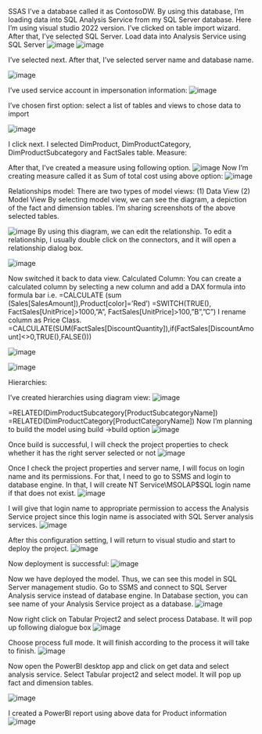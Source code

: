 SSAS
I’ve a database called it as ContosoDW. By using this database, I’m loading data into SQL Analysis Service from my SQL Server database. Here I’m using visual studio 2022 version. I’ve clicked on table import wizard. After that, I’ve selected SQL Server.
Load data into Analysis Service using SQL Server
 ![image](https://github.com/user-attachments/assets/5eedd0ee-d827-4778-ab5b-a7787650f5a1)
 ![image](https://github.com/user-attachments/assets/2b85f790-0079-432b-81bf-2f475427097e)


 

I’ve selected next. After that, I’ve selected server name and database name.
 
![image](https://github.com/user-attachments/assets/3a0358cc-12b8-44ec-895b-c856d08a7352)

I’ve used service account in impersonation information:
 ![image](https://github.com/user-attachments/assets/9285afe5-0297-4432-9830-c6bbbeec045b)


I’ve chosen first option: select a list of tables and views to chose data to import
 
![image](https://github.com/user-attachments/assets/7273c9d4-1091-47a4-abc2-caf29fb0b2e5)

I click next. I selected DimProduct, DimProductCategory, DimProductSubcategory and FactSales table.
Measure:


After that, I’ve created a measure using following option.
 ![image](https://github.com/user-attachments/assets/d141bffd-412f-4d89-adce-ad72cd4a5bcb)
Now I’m creating measure called it as Sum of total cost using above option:
![image](https://github.com/user-attachments/assets/2e46a575-1754-42ed-a921-3a5a94b1eb6e)
 

Relationships model:
There are two types of model views: (1) Data View (2) Model View
By selecting model view, we can see the diagram, a depiction of the fact and dimension tables. I’m sharing screenshots of the above selected tables.
  
![image](https://github.com/user-attachments/assets/cd9c2cb6-d66a-4c70-9569-6a10ed27ca4f)
By using this diagram, we can edit the relationship. To edit a relationship, I usually double click on the connectors, and it will open a relationship dialog box.

![image](https://github.com/user-attachments/assets/e7bfbad6-906c-44ea-8fa5-5ad2149ca105)


Now switched it back to data view.
Calculated Column:
You can create a calculated column by selecting a new column and add a DAX formula into formula bar i.e. =CALCULATE (sum (Sales[SalesAmount]),Product[color]=’Red’)
=SWITCH(TRUE(), FactSales[UnitPrice]>1000,”A”, FactSales[UnitPrice]>100,”B”,”C”)
I rename column as Price Class.
=CALCULATE(SUM(FactSales[DiscountQuantity]),if(FactSales[DiscountAmount]<>0,TRUE(),FALSE()))
 
![image](https://github.com/user-attachments/assets/7fe1d243-fdff-4c21-8b24-f843ab257ebc)

![image](https://github.com/user-attachments/assets/7cc30b2a-988c-46b4-af67-3f49a62f2928)
 
Hierarchies:

I’ve created hierarchies using diagram view:
![image](https://github.com/user-attachments/assets/3614fd83-cd56-45a1-aea4-7023ac25d05b)
 
=RELATED(DimProductSubcategory[ProductSubcategoryName])
=RELATED(DimProductCategory[ProductCategoryName])
Now I’m planning to build the model using build ->build option
![image](https://github.com/user-attachments/assets/fe1046b2-34ca-464e-9e36-3c0565c7ac0d)
 

Once build is successful, I will check the project properties to check whether it has the right server selected or not
 ![image](https://github.com/user-attachments/assets/02f5856f-4c3d-48fc-bc6a-efc8c5964d2b)


Once I check the project properties and server name, I will focus on login name and its permissions. For that, I need to go to SSMS and login to database engine. In that, I will create NT Service\MSOLAP$SQL login name if that does not exist.
 ![image](https://github.com/user-attachments/assets/b9456842-e4f4-423a-a7dc-74fc3708ed69)


I will give that login name to appropriate permission to access the Analysis Service project since this login name is associated with SQL Server analysis services.
![image](https://github.com/user-attachments/assets/781758bb-7fbe-4407-8154-2b57786ecd2c)


 

After this configuration setting, I will return to visual studio and start to deploy the project.
![image](https://github.com/user-attachments/assets/285515f3-9b72-40a1-9374-e1148c495d9b)

 

Now deployment is successful:
![image](https://github.com/user-attachments/assets/63ee4134-97e0-4b46-9a36-5762e8a5a44e)
 
Now we have deployed the model. Thus, we can see this model in SQL Server management studio. Go to SSMS and connect to SQL Server Analysis service instead of database engine. In Database section, you can see name of your Analysis Service project as a database. 
![image](https://github.com/user-attachments/assets/4e86d60d-093f-4ee5-b8d2-f95f3c91c69a)
 

Now right click on Tabular Project2 and select process Database. It will pop up following dialogue box
![image](https://github.com/user-attachments/assets/1c2ddc77-a0a7-4dea-b93b-a5b729db598e)
 

Choose process full mode. It will finish according to the process it will take to finish.
![image](https://github.com/user-attachments/assets/230feba8-79c7-4ae8-9b2c-d52c2e0a8806)
 

Now open the PowerBI desktop app and click on get data and select analysis service. Select Tabular project2 and select model. It will pop up fact and dimension tables.
 
![image](https://github.com/user-attachments/assets/64023827-be3d-4753-891e-2779a996dd1b)

I created a PowerBI report using above data for Product information
![image](https://github.com/user-attachments/assets/fbb741fa-f37d-438f-ace0-2e54336e70c7)

 
